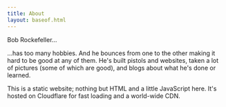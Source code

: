 ```yaml
---
title: About
layout: baseof.html
---
```


<p>Bob Rockefeller…</p>
<p>…has too many hobbies. And he bounces from one to the other making it hard to be good at any of them. He's built pistols and websites, taken a lot of pictures (some of which are good), and blogs about what he's done or learned.</p>
<p>This is a static website; nothing but HTML and a little JavaScript here. It's hosted on Cloudflare for fast loading and a world-wide CDN.</p>
